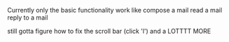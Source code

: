 Currently only the basic functionality work
like compose a mail
read a mail
reply to a mail



still gotta figure how to fix the scroll bar (click 'l')
and a LOTTTT MORE
